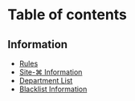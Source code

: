 # Table of contents

## Information

* [Rules](README.md)
* [Site-⌘ Information](general-info/information.md)
* [Department List](general-info/department-list.md)
* [Blacklist Information](information/blacklist-information.md)
